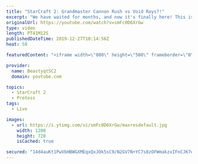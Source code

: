 ```yaml
---
title: "StarCraft 2: Grandmaster Cannon Rush vs Void Rays?!"
excerpt: "We have waited for months, and now it's finally here! This is the VOID RAYS to GRANDMASTER series! With the new balance changes to speedy Void Rays in the latest patch, we can now begin the series right! At this point in the series, we are introducing other units into the composition to make the games"
originalUrl: https://youtube.com/watch?v=smFc0D6XrGw
type: video
length: PT41M12S
publishedDateTime: 2019-12-27T10:14:56Z
heat: 50

featuredContent: "<iframe width=\"800\" height=\"500\" frameborder=\"0\" src=\"https://www.youtube.com/embed/smFc0D6XrGw\" allow=\"accelerometer; autoplay; encrypted-media; gyroscope; picture-in-picture\" allowfullscreen></iframe>"

provider:
  name: BeastyqtSC2
  domain: youtube.com

topics:
  - StarCraft 2
  - Protoss
tags:
  - Live

images:
  - url: https://i.ytimg.com/vi/smFc0D6XrGw/maxresdefault.jpg
    width: 1280
    height: 720
    isCached: true

secured: "14d4auKt1PwVbHBWGXMEqxQxJOk5sC9/N2GV7N+YC7s8zOFWmakzxIFnCJK7ezzTHQImHNPHGMUFF+UyRMZAjCagwkwI10m/UM/q7KHqz0gNh9izrSzWzMsnHkqCl4YzWyq4xhSD4MWHWaUTn1V1tfirL7AAt3v1KUq8pGYYD0LN1XAr5zOweQjrOIO7NAVYKtIZl7SEz4y6o/YLLaXr/FsR2CgVvBwtLeuvBDTeCLHy8i/o4AcjIRnw/x7CEtOQg9OhX/B/p8ZQRGKq0SBIj89uQVGEgJhtqsMWR1EIyGI9roB+5hMwiA/1T0dTB3eZ0prPJfGCjZuHiTAAmQxVNOeB2YWS5gHzVGnwc+zUIu4emjY2Zx2BxOrrYaCt1cjquOv/ZLCHoca4F72hkevZe6dua2tN6pLCCiduC8/1aAk=;k24JE/31+RRpIWt0F82YyA=="
---
```


